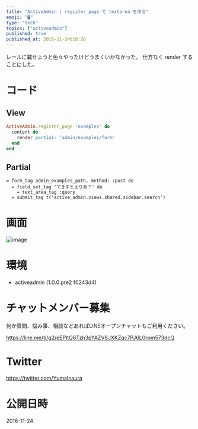 ```yaml
---
title: "ActiveAdmin | register_page で textarea を作る"
emoji: "🖥"
type: "tech"
topics: ["activeadmin"]
published: true
published_at: 2016-11-24t18:20
---
```


レールに載せようと色々やったけどうまくいかなかった。
仕方なく render することにした。

# コード

## View

```rb:app/admin/example.rb
ActiveAdmin.register_page 'examples' do
  content do
    render partial: 'admin/examples/form'
  end
end
```

## Partial

```rb:app/vies/examples/_form.html.slim
= form_tag admin_examples_path, method: :post do
  = field_set_tag 'てきすとえりあ？' do
    = text_area_tag :query
  = submit_tag t('active_admin.views.shared.sidebar.search')
```

# 画面

![image](https://qiita-image-store.s3.amazonaws.com/0/89618/155a7e0f-1295-7440-2080-3d3b345ef6e9.png)



# 環境

- activeadmin (1.0.0.pre2 f0243d4)








<!-- Update From Qiita API -->

# チャットメンバー募集


何か質問、悩み事、相談などあればLINEオープンチャットもご利用ください。

https://line.me/ti/g2/eEPltQ6Tzh3pYAZV8JXKZqc7PJ6L0rpm573dcQ





# Twitter


https://twitter.com/YumaInaura


<!-- Update From Qiita API -->



# 公開日時

2016-11-24

